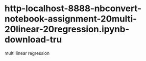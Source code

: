 # http-localhost-8888-nbconvert-notebook-assignment-20multi-20linear-20regression.ipynb-download-tru
multi linear regression
